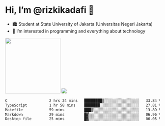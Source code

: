 # Hi, I’m @rizkikadafi 👋
- 🏙 Student at State University of Jakarta (Universitas Negeri Jakarta)
- 👀 I’m interested in programming and everything about technology
<img height="180em" src="https://github-readme-stats.vercel.app/api?username=rizkikadafi&show_icons=true&hide_border=true&&count_private=true&include_all_commits=true" />
<img src="https://github-readme-stats.vercel.app/api/top-langs/?username=rizkikadafi&show_icons=true&hide_border=true&&count_private=true&include_all_commits=true" />

<!--START_SECTION:waka-->

```txt
C                   2 hrs 24 mins   ████████▒░░░░░░░░░░░░░░░░   33.84 %
TypeScript          1 hr 58 mins    ███████░░░░░░░░░░░░░░░░░░   27.81 %
Makefile            59 mins         ███▒░░░░░░░░░░░░░░░░░░░░░   13.89 %
Markdown            29 mins         █▓░░░░░░░░░░░░░░░░░░░░░░░   06.96 %
Desktop file        25 mins         █▓░░░░░░░░░░░░░░░░░░░░░░░   06.05 %
```

<!--END_SECTION:waka-->

<!---
rizkikadafi/rizkikadafi is a ✨ special ✨ repository because its `README.md` (this file) appears on your GitHub profile.
You can click the Preview link to take a look at your changes.
--->
